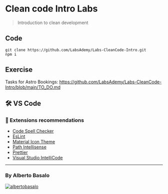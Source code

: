 # Clean code Intro Labs

> Introduction to clean development

## Code

```
git clone https://github.com/LabsAdemy/Labs-CleanCode-Intro.git
npm i
```

## Exercise

Tasks for Astro Bookings: https://github.com/LabsAdemy/Labs-CleanCode-Intro/blob/main/TO_DO.md

## 🛠 VS Code

### 🧩 Extensions recommendations

- [Code Spell Checker](https://marketplace.visualstudio.com/items?itemName=streetsidesoftware.code-spell-checker)
- [EsLint](https://marketplace.visualstudio.com/items?itemName=dbaeumer.vscode-eslint)
- [Material Icon Theme](https://marketplace.visualstudio.com/items?itemName=PKief.material-icon-theme)
- [Path Intellisense](https://marketplace.visualstudio.com/items?itemName=christian-kohler.path-intellisense)
- [Prettier](https://github.com/prettier/prettier-vscode)
- [Visual Studio IntelliCode](https://marketplace.visualstudio.com/items?itemName=VisualStudioExptTeam.vscodeintellicode)

---

<footer>
  <h3>By Alberto Basalo</h3>
  <p>
   <a href="https://twitter.com/albertobasalo" target="blank"><img src="https://img.shields.io/twitter/follow/albertobasalo?logo=twitter&style=for-the-badge" alt="albertobasalo" /></a>
  </p>
</footer>
